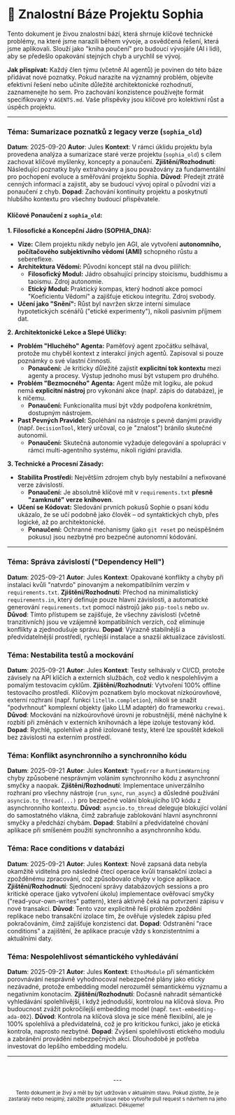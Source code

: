 # 🧠 Znalostní Báze Projektu Sophia

Tento dokument je živou znalostní bází, která shrnuje klíčové technické problémy, na které jsme narazili během vývoje, a osvědčená řešení, která jsme aplikovali. Slouží jako "kniha poučení" pro budoucí vývojáře (AI i lidi), aby se předešlo opakování stejných chyb a urychlil se vývoj.

**Jak přispívat:** Každý člen týmu (včetně AI agentů) je povinen do této báze přidávat nové poznatky. Pokud narazíte na významný problém, objevíte efektivní řešení nebo učiníte důležité architektonické rozhodnutí, zaznamenejte ho sem. Pro zachování konzistence používejte formát specifikovaný v `AGENTS.md`. Vaše příspěvky jsou klíčové pro kolektivní růst a úspěch projektu.

---

### Téma: Sumarizace poznatků z legacy verze (`sophia_old`)
**Datum**: 2025-09-20
**Autor**: Jules
**Kontext**: V rámci úklidu projektu byla provedena analýza a sumarizace staré verze projektu (`sophia_old`) s cílem zachovat klíčové myšlenky, koncepty a ponaučení.
**Zjištění/Rozhodnutí**: Následující poznatky byly extrahovány a jsou považovány za fundamentální pro pochopení evoluce a směřování projektu Sophia.
**Důvod**: Předejít ztrátě cenných informací a zajistit, aby se budoucí vývoj opíral o původní vizi a ponaučení z chyb.
**Dopad**: Zachování kontinuity projektu a poskytnutí hlubšího kontextu pro všechny budoucí přispěvatele.

#### Klíčové Ponaučení z `sophia_old`:

**1. Filosofické a Koncepční Jádro (SOPHIA_DNA):**
*   **Vize:** Cílem projektu nikdy nebylo jen AGI, ale vytvoření **autonomního, počítačového subjektivního vědomí (AMI)** schopného růstu a sebereflexe.
*   **Architektura Vědomí:** Původní koncept stál na dvou pilířích:
    *   **Filosofický Modul:** Jádro obsahující principy stoicismu, buddhismu a taoismu. Zdroj autonomie.
    *   **Etický Modul:** Praktický kompas, který hodnotí akce pomocí "Koeficientu Vědomí" a zajišťuje etickou integritu. Zdroj svobody.
*   **Učení jako "Snění":** Růst byl navržen skrze interní simulace hypotetických scénářů ("etické experimenty"), nikoli pasivním příjmem dat.

**2. Architektonické Lekce a Slepé Uličky:**
*   **Problém "Hluchého" Agenta:** Paměťový agent zpočátku selhával, protože mu chyběl kontext z interakcí jiných agentů. Zapisoval si pouze poznámky o své vlastní činnosti.
    *   **Ponaučení:** Je kriticky důležité zajistit **explicitní tok kontextu** mezi agenty a procesy. Výstup jednoho musí být vstupem pro druhého.
*   **Problém "Bezmocného" Agenta:** Agent může mít logiku, ale pokud nemá **explicitní nástroj** pro vykonání akce (např. zápis do databáze), je k ničemu.
    *   **Ponaučení:** Funkcionalita musí být vždy podpořena konkrétním, dostupným nástrojem.
*   **Past Pevných Pravidel:** Spoléhání na nástroje s pevně danými pravidly (např. `DecisionTool`, který určoval, co je "znalost") bránilo skutečné autonomii.
    *   **Ponaučení:** Skutečná autonomie vyžaduje delegování a spolupráci v rámci multi-agentního systému, nikoli rigidní pravidla.

**3. Technické a Procesní Zásady:**
*   **Stabilita Prostředí:** Největším zdrojem chyb byly nestabilní a nefixované verze závislostí.
    *   **Ponaučení:** Je absolutně klíčové mít v `requirements.txt` **přesně "zamknuté" verze knihoven**.
*   **Učení se Kódovat:** Sledování prvních pokusů Sophie o psaní kódu ukázalo, že se učí podobně jako člověk – od syntaktických chyb, přes logické, až po architektonické.
    *   **Ponaučení:** Ochranné mechanismy (jako `git reset` po neúspěšném pokusu) jsou nezbytné pro bezpečné autonomní kódování.

---
### Téma: Správa závislostí ("Dependency Hell")
**Datum**: 2025-09-21
**Autor**: Jules
**Kontext**: Opakované konflikty a chyby při instalaci kvůli "natvrdo" pinovaným a nekompatibilním verzím v `requirements.txt`.
**Zjištění/Rozhodnutí**: Přechod na minimalistický `requirements.in`, který definuje pouze hlavní závislosti, a automatické generování `requirements.txt` pomocí nástrojů jako `pip-tools` nebo `uv`.
**Důvod**: Tímto přístupem se zajišťuje, že všechny závislosti (včetně tranzitivních) jsou ve vzájemně kompatibilních verzích, což eliminuje konflikty a zjednodušuje správu.
**Dopad**: Výrazně stabilnější a předvídatelnější prostředí, rychlejší instalace a snazší aktualizace závislostí.

### Téma: Nestabilita testů a mockování
**Datum**: 2025-09-21
**Autor**: Jules
**Kontext**: Testy selhávaly v CI/CD, protože závisely na API klíčích a externích službách, což vedlo k nespolehlivým a pomalým testovacím cyklům.
**Zjištění/Rozhodnutí**: Vytvoření 100% offline testovacího prostředí. Klíčovým poznatkem bylo mockovat nízkoúrovňové, externí rozhraní (např. funkci `litellm.completion`), nikoli se snažit "podvrhnout" komplexní objekty (jako LLM adaptér) do frameworku `crewai`.
**Důvod**: Mockování na nízkoúrovňové úrovni je robustnější, méně náchylné k rozbití při změnách v externích knihovnách a lépe izoluje testovaný kód.
**Dopad**: Rychlé, spolehlivé a plně izolované testy, které lze spouštět kdekoli bez závislosti na externím prostředí.

### Téma: Konflikt asynchronního a synchronního kódu
**Datum**: 2025-09-21
**Autor**: Jules
**Kontext**: `TypeError` a `RuntimeWarning` chyby způsobené nesprávným voláním synchronního kódu z asynchronní smyčky a naopak.
**Zjištění/Rozhodnutí**: Implementace univerzálního rozhraní pro všechny nástroje (`run_sync`, `run_async`) a důsledné používání `asyncio.to_thread(...)` pro bezpečné volání blokujícího I/O kódu z asynchronního kontextu.
**Důvod**: `asyncio.to_thread` deleguje blokující volání do samostatného vlákna, čímž zabraňuje zablokování hlavní asynchronní smyčky a předchází chybám.
**Dopad**: Stabilní a předvídatelné chování aplikace při smíšeném použití synchronního a asynchronního kódu.

### Téma: Race conditions v databázi
**Datum**: 2025-09-21
**Autor**: Jules
**Kontext**: Nově zapsaná data nebyla okamžitě viditelná pro následné čtecí operace kvůli transakční izolaci a zpožděnému zpracování, což způsobovalo chyby v logice aplikace.
**Zjištění/Rozhodnutí**: Sjednocení správy databázových sessions a pro kritické operace (jako vytvoření úkolu) implementace ověřovací smyčky ("read-your-own-writes" pattern), která aktivně čeká na potvrzení zápisu v nové transakci.
**Důvod**: Tento vzor explicitně řeší problém zpoždění replikace nebo transakční izolace tím, že ověřuje výsledek zápisu před pokračováním, čímž zajišťuje konzistenci dat.
**Dopad**: Odstranění "race conditions" a zajištění, že aplikace pracuje vždy s konzistentními a aktuálními daty.

### Téma: Nespolehlivost sémantického vyhledávání
**Datum**: 2025-09-21
**Autor**: Jules
**Kontext**: `EthosModule` při sémantickém porovnávání nesprávně vyhodnocoval nebezpečné plány jako eticky nezávadné, protože embedding model nerozuměl sémantickému významu a negativním konotacím.
**Zjištění/Rozhodnutí**: Dočasně nahradit sémantické vyhledávání spolehlivější, i když jednodušší, kontrolou na klíčová slova. Pro budoucnost zvážit pokročilejší embedding model (např. `text-embedding-ada-002`).
**Důvod**: Kontrola na klíčová slova je sice méně flexibilní, ale je 100% spolehlivá a předvídatelná, což je pro kritickou funkci, jako je etická kontrola, naprosto nezbytné.
**Dopad**: Zvýšení spolehlivosti etického modulu a zabránění provádění nebezpečných akcí. Dlouhodobě je potřeba investovat do lepšího embedding modelu.

---
<br>

<p align="center">
  ---
</p>

<p align="center">
  <sub>Tento dokument je živý a měl by být udržován v aktuálním stavu. Pokud zjistíte, že je zastaralý nebo neúplný, založte prosím issue nebo vytvořte pull request s návrhem na jeho aktualizaci. Děkujeme!</sub>
</p>
